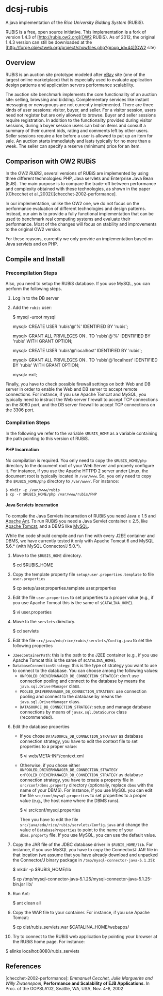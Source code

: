 dcsj-rubis
==========

A java implementation of the _Rice University Bidding System_ (RUBiS).

RUBiS is a free, open source initiative.
This implementation is a fork of version 1.4.3 of [http://rubis.ow2.org](OW2 RUBiS).
As of 2012, the original 1.4.3 version can still be downloaded at the [http://forge.objectweb.org/project/showfiles.php?group_id=44](OW2 site)


## Overview

RUBiS is an auction site prototype modeled after [eBay](http://www.ebay.com/) site (one of the largest online marketplace) that is especially used to evaluate application design patterns and application servers performance scalability.

The auction site benchmark implements the core functionality of an auction site: selling, browsing and bidding.
Complementary services like instant messaging or newsgroups are not currently implemented.
There are three kinds of user sessions: visitor, buyer, and seller.
For a visitor session, users need not register but are only allowed to browse.
Buyer and seller sessions require registration.
In addition to the functionality provided during visitor sessions, during a buyer session users can bid on items and consult a summary of their current bids, rating and comments left by other users.
Seller sessions require a fee before a user is allowed to put up an item for sale.
An auction starts immediately and lasts typically for no more than a week.
The seller can specify a reserve (minimum) price for an item.


## Comparison with OW2 RUBiS
 
In the _OW2 RUBiS_, several versions of RUBiS are implemented by using three different technologies: PHP, Java servlets and Enterprise Java Bean (EJB).
The main purpose is to compare the trade-off between performance and complexity obtained with these technologies, as shown in the paper [(Checchet et al.,2002)][checchet-2002-performance].

In our implementation, unlike the OW2 one, we do not focus on the performance evaluation of different technologies and design patterns.
Instead, our aim is to provide a fully functional implementation that can be used to benchmark real computing systems and evaluate their performance.
Most of the changes will focus on stability and improvements to the original OW2 version.

For these reasons, currently we only provide an implementation based on Java servlets and on PHP.

## Compile and Install

### Precompilation Steps

Also, you need to setup the RUBiS database.
If you use MySQL, you can perform the following steps.

1. Log in to the DB server

2. Add the `rubis` user:

	$ mysql -uroot mysql

	mysql> CREATE USER 'rubis'@'%' IDENTIFIED BY 'rubis';

	mysql> GRANT ALL PRIVILEGES ON *.* TO 'rubis'@'%' IDENTIFIED BY 'rubis' WITH GRANT OPTION;

	mysql> CREATE USER 'rubis'@'localhost' IDENTIFIED BY 'rubis';

	mysql> GRANT ALL PRIVILEGES ON *.* TO 'rubis'@'localhost' IDENTIFIED BY 'rubis' WITH GRANT OPTION;

	mysql> exit;

Finally, you have to check possible firewall settings on both Web and DB server in order to enable the Web and DB server to accept remote connections.
For instance, if you use Apache Tomcat and MySQL, you typically need to instruct the Web server firewall to accept TCP connections on the 8080 port, and the DB server firewall to accept TCP connections on the 3306 port.

### Compilation Steps

In the following we refer to the variable `$RUBIS_HOME` as a variable containing the path pointing to this version of RUBiS.

#### PHP Incarnation

No compilation is required.
You only need to copy the `$RUBIS_HOME/php` directory to the document root of your Web Server and properly configure it.
For instance, if you use the Apache HTTPD 2 server under Linux, the document root is typically located in `/var/www`.
So, you only need to copy the `$RUBIS_HOME/php` directory to `/var/www/`.
For instance:

	$ mkdir -p /var/www/rubis
	$ cp -r $RUBIS_HOME/php /var/www/rubis/PHP

#### Java Servlets Incarnation

To compile the Java Servlets incarnation of RUBiS you need Java &ge; 1.5 and [Apache Ant](http://ant.apache.org).
To run RUBiS you need a Java Servlet container &ge; 2.5, like [Apache Tomcat](http://tomcat.apache.org), and a DBMS like [MySQL](http://www.mysql.com).

While the code should compile and run fine with every J2EE container and DBMS, we have currently tested it only with Apache Tomcat 6 and MySQL 5.6.\* (with MySQL Connector/J 5.0.\*).

1. Move to the `$RUBIS_HOME` directory.

	$ cd $RUBIS_HOME

2. Copy the template property file `setup/user.properties.template` to file `user.properties`

	$ cp setup/user.properties.template user.properties

3. Edit the file `user.properties` to set properties to a proper value (e.g., if you use Apache Tomcat this is the same of `$CATALINA_HOME`).

	$ vi user.properties

4. Move to the `servlets` directory.

	$ cd servlets

5. Edit the file `src/java/edu/rice/rubis/servlets/Config.java` to set the following properties
 * `J2eeContainerPath`: this is the path to the J2EE container (e.g., if you use Apache Tomcat this is the same of `$CATALINA_HOME`).
 * `DatabaseConnectionStrategy`: this is the type of strategy you want to use to connect to the database.
   You can choose among the following values:
   - `UNPOOLED_DRIVERMANAGER_DB_CONNECTION_STRATEGY`: don't use connection pooling and connect to the database by means the `java.sql.DriverManager` class.
   - `POOLED_DRIVERMANAGER_DB_CONNECTION_STRATEGY`: use connection pooling and connect to the database by means the `java.sql.DriverManager` class.
   - `DATASOURCE_DB_CONNECTION_STRATEGY`: setup and manage database connections by means of `javax.sql.DataSource` class (recommended).

6. Edit the database properties
   - If you chose `DATASOURCE_DB_CONNECTION_STRATEGY` as database connection strategy, you have to edit the context file to set properties to a proper value:

     $ vi web/META-INF/context.xml

   - Otherwise, if you chose either `UNPOOLED_DRIVERMANAGER_DB_CONNECTION_STRATEGY` or`POOLED_DRIVERMANAGER_DB_CONNECTION_STRATEGY` as database connection strategy, you have to create a property file in `src/conf/dbms.property` directory (optionally, replace `dbms` with the name of your DBMS).
     For instance, if you use MySQL you can edit the file `src/conf/mysql.properties` to set properties to a proper value (e.g., the host name where the DBMS runs).

	 $ vi src/conf/mysql.properties

     Then you have to edit the file `src/java/edu/rice/rubis/servlets/Config.java` and change the value of `DatabaseProperties` to point to the name of your `dbms.property` file.
     If you use MySQL, you can use the default value.

7. Copy the JAR file of the JDBC database driver in `$RUBIS_HOME/lib`.
   For instance, if you use MySQL you have to copy the Connector/J JAR file in that location (we assume that you have already download and unpacked the Connector/J binary package in `/tmp/mysql-connector-java-5.1.25`):

   $ mkdir -p $RUBIS\_HOME/lib

   $ cp /tmp/mysql-connector-java-5.1.25/mysql-connector-java-5.1.25-bin.jar lib/

8. Run Ant:

	$ ant clean all

9. Copy the WAR file to your container.
   For instance, if you use Apache Tomcat:

   $ cp dist/rubis\_servlets.war $CATALINA\_HOME/webapps/

10. Try to connect to the RUBiS web application by pointing your browser at the RUBiS home page.
    For instance:

   $ elinks localhot:8080/rubis\_servlets


## References

[checchet-2002-performance]: _Emmanuel Cecchet, Julie Marguerite and Willy Zwaenepoel_, __Performance and Scalability of EJB Applications__. In Proc. of the OOPSLA'02, Seattle, WA, USA, Nov. 4-8, 2002
